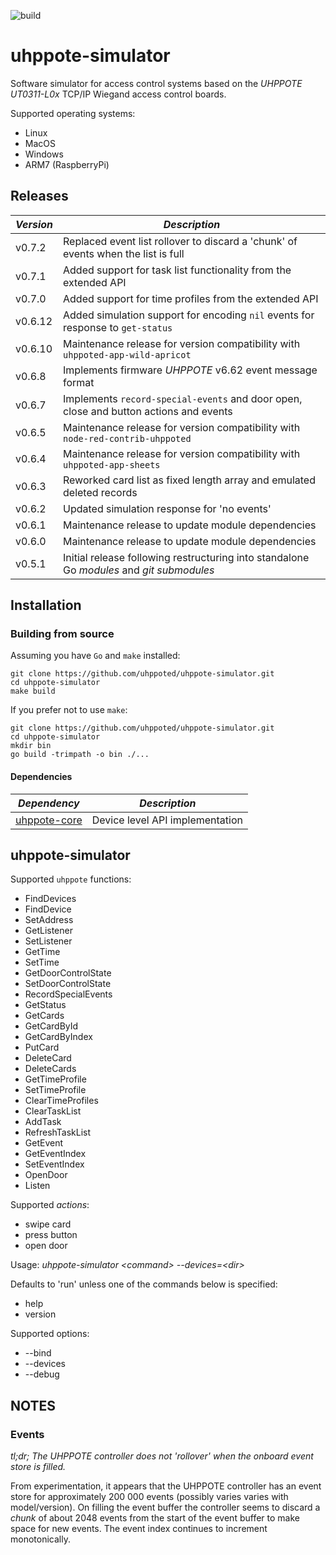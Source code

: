 ![build](https://github.com/uhppoted/uhppote-simulator/workflows/build/badge.svg)

# uhppote-simulator

Software simulator for access control systems based on the *UHPPOTE UT0311-L0x* TCP/IP Wiegand access control boards. 

Supported operating systems:
- Linux
- MacOS
- Windows
- ARM7 (RaspberryPi)

## Releases

| *Version* | *Description*                                                                             |
| --------- | ----------------------------------------------------------------------------------------- |
| v0.7.2    | Replaced event list rollover to discard a 'chunk' of events when the list is full         |
| v0.7.1    | Added support for task list functionality from the extended API                           |
| v0.7.0    | Added support for time profiles from the extended API                                     |
| v0.6.12   | Added simulation support for encoding `nil` events for response to `get-status`           |
| v0.6.10   | Maintenance release for version compatibility with `uhppoted-app-wild-apricot`            |
| v0.6.8    | Implements firmware _UHPPOTE_ v6.62 event message format                                  |
| v0.6.7    | Implements `record-special-events` and door open, close and button actions and events     |
| v0.6.5    | Maintenance release for version compatibility with `node-red-contrib-uhppoted`            |
| v0.6.4    | Maintenance release for version compatibility with `uhppoted-app-sheets`                  |
| v0.6.3    | Reworked card list as fixed length array and emulated deleted records                     |
| v0.6.2    | Updated simulation response for 'no events'                                               |
| v0.6.1    | Maintenance release to update module dependencies                                         |
| v0.6.0    | Maintenance release to update module dependencies                                         |
| v0.5.1    | Initial release following restructuring into standalone Go *modules* and *git submodules* |

## Installation

### Building from source

Assuming you have `Go` and `make` installed:

```
git clone https://github.com/uhppoted/uhppote-simulator.git
cd uhppote-simulator
make build
```

If you prefer not to use `make`:
```
git clone https://github.com/uhppoted/uhppote-simulator.git
cd uhppote-simulator
mkdir bin
go build -trimpath -o bin ./...
```

#### Dependencies

| *Dependency*                                             | *Description*                                          |
| -------------------------------------------------------- | ------------------------------------------------------ |
| [uhppote-core](https://github.com/uhppoted/uhppote-core) | Device level API implementation                        |


## uhppote-simulator

Supported `uhppote` functions:
- FindDevices
- FindDevice
- SetAddress
- GetListener
- SetListener
- GetTime
- SetTime
- GetDoorControlState
- SetDoorControlState
- RecordSpecialEvents
- GetStatus
- GetCards
- GetCardById
- GetCardByIndex
- PutCard
- DeleteCard
- DeleteCards
- GetTimeProfile
- SetTimeProfile
- ClearTimeProfiles
- ClearTaskList
- AddTask
- RefreshTaskList
- GetEvent
- GetEventIndex
- SetEventIndex
- OpenDoor
- Listen

Supported _actions_:
- swipe card
- press button
- open door

Usage: *uhppote-simulator \<command\> --devices=\<dir\>*

Defaults to 'run' unless one of the commands below is specified: 

- help
- version

Supported options:
- --bind <IP address to bind to>
- --devices <directory path for device files>
- --debug

## NOTES

### Events

_tl;dr; The UHPPOTE controller does not 'rollover' when the onboard event store is filled._

From experimentation, it appears that the UHPPOTE controller has an event store for approximately 200 000 events
(possibly varies varies with model/version). On filling the event buffer the controller seems to discard a _chunk_
of about 2048 events from the start of the event buffer to make space for new events. The event index continues to
increment monotonically.



